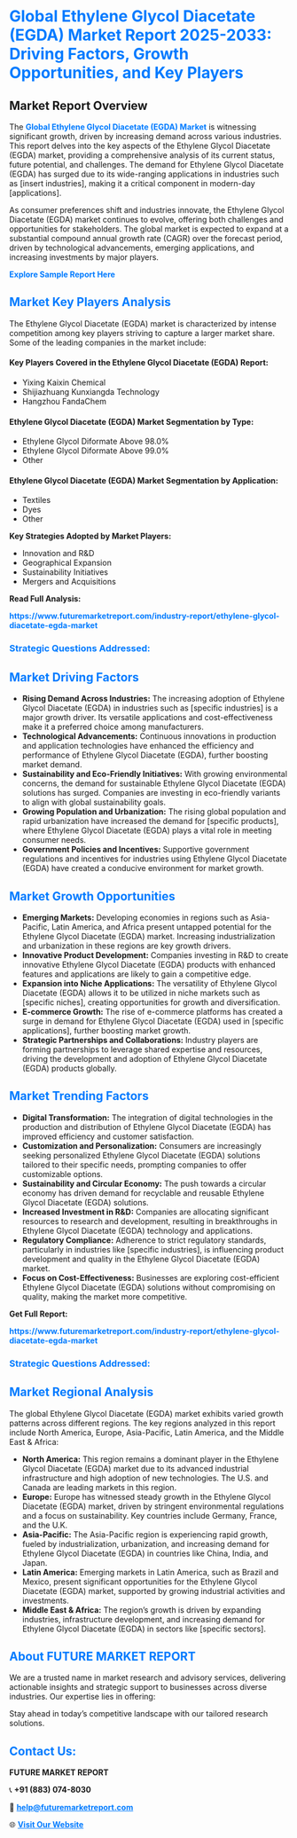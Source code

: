 <h1 style="color: #007BFF;">Global Ethylene Glycol Diacetate (EGDA) Market Report 2025-2033: Driving Factors, Growth Opportunities, and Key Players</h1>

<section id="overview">
<h2>Market Report Overview</h2>
<p>The <a href="https://www.futuremarketreport.com/industry-report/ethylene-glycol-diacetate-egda-market" style="color: #007BFF; text-decoration: none;"><strong>Global Ethylene Glycol Diacetate (EGDA) Market</strong></a> is witnessing significant growth, driven by increasing demand across various industries. This report delves into the key aspects of the Ethylene Glycol Diacetate (EGDA) market, providing a comprehensive analysis of its current status, future potential, and challenges. The demand for Ethylene Glycol Diacetate (EGDA) has surged due to its wide-ranging applications in industries such as [insert industries], making it a critical component in modern-day [applications].</p>
<p>As consumer preferences shift and industries innovate, the Ethylene Glycol Diacetate (EGDA) market continues to evolve, offering both challenges and opportunities for stakeholders. The global market is expected to expand at a substantial compound annual growth rate (CAGR) over the forecast period, driven by technological advancements, emerging applications, and increasing investments by major players.</p>
</section>

<section id="overview">
<p><a href="https://www.futuremarketreport.com/request-sample/reportId=32388" style="color: #007BFF; text-decoration: none;"><strong>Explore Sample Report Here</strong></a></p>
</section>

<section id="key-players">
<h2 style="color: #007BFF;">Market Key Players Analysis</h2>
<p>The Ethylene Glycol Diacetate (EGDA) market is characterized by intense competition among key players striving to capture a larger market share. Some of the leading companies in the market include:</p>
<h4>Key Players Covered in the Ethylene Glycol Diacetate (EGDA) Report:</h4>
<ul><li>Yixing Kaixin Chemical</li><li>Shijiazhuang Kunxiangda Technology</li><li>Hangzhou FandaChem</li></ul>
<h4>Ethylene Glycol Diacetate (EGDA) Market Segmentation by Type:</h4>
<ul><li>Ethylene Glycol Diformate Above 98.0%</li><li>Ethylene Glycol Diformate Above 99.0%</li><li>Other</li></ul>

<h4>Ethylene Glycol Diacetate (EGDA) Market Segmentation by Application:</h4>
<ul><li>Textiles</li><li>Dyes</li><li>Other</li></ul>
<p><strong>Key Strategies Adopted by Market Players:</strong></p>
<ul>
<li>Innovation and R&D</li>
<li>Geographical Expansion</li>
<li>Sustainability Initiatives</li>
<li>Mergers and Acquisitions</li>
</ul>
</section>

<section>
<p><strong>Read Full Analysis: </strong></p><a href="https://www.futuremarketreport.com/industry-report/ethylene-glycol-diacetate-egda-market" style="color: #007BFF; text-decoration: none;"><strong>https://www.futuremarketreport.com/industry-report/ethylene-glycol-diacetate-egda-market</strong></a>
<h3 style="color: #007BFF;">Strategic Questions Addressed:</h3>
</section>

<section id="driving-factors">
<h2 style="color: #007BFF;">Market Driving Factors</h2>
<ul>
<li><strong>Rising Demand Across Industries:</strong> The increasing adoption of Ethylene Glycol Diacetate (EGDA) in industries such as [specific industries] is a major growth driver. Its versatile applications and cost-effectiveness make it a preferred choice among manufacturers.</li>
<li><strong>Technological Advancements:</strong> Continuous innovations in production and application technologies have enhanced the efficiency and performance of Ethylene Glycol Diacetate (EGDA), further boosting market demand.</li>
<li><strong>Sustainability and Eco-Friendly Initiatives:</strong> With growing environmental concerns, the demand for sustainable Ethylene Glycol Diacetate (EGDA) solutions has surged. Companies are investing in eco-friendly variants to align with global sustainability goals.</li>
<li><strong>Growing Population and Urbanization:</strong> The rising global population and rapid urbanization have increased the demand for [specific products], where Ethylene Glycol Diacetate (EGDA) plays a vital role in meeting consumer needs.</li>
<li><strong>Government Policies and Incentives:</strong> Supportive government regulations and incentives for industries using Ethylene Glycol Diacetate (EGDA) have created a conducive environment for market growth.</li>
</ul>
</section>

<section id="growth-opportunities">
<h2 style="color: #007BFF;">Market Growth Opportunities</h2>
<ul>
<li><strong>Emerging Markets:</strong> Developing economies in regions such as Asia-Pacific, Latin America, and Africa present untapped potential for the Ethylene Glycol Diacetate (EGDA) market. Increasing industrialization and urbanization in these regions are key growth drivers.</li>
<li><strong>Innovative Product Development:</strong> Companies investing in R&D to create innovative Ethylene Glycol Diacetate (EGDA) products with enhanced features and applications are likely to gain a competitive edge.</li>
<li><strong>Expansion into Niche Applications:</strong> The versatility of Ethylene Glycol Diacetate (EGDA) allows it to be utilized in niche markets such as [specific niches], creating opportunities for growth and diversification.</li>
<li><strong>E-commerce Growth:</strong> The rise of e-commerce platforms has created a surge in demand for Ethylene Glycol Diacetate (EGDA) used in [specific applications], further boosting market growth.</li>
<li><strong>Strategic Partnerships and Collaborations:</strong> Industry players are forming partnerships to leverage shared expertise and resources, driving the development and adoption of Ethylene Glycol Diacetate (EGDA) products globally.</li>
</ul>
</section>

<section id="trending-factors">
<h2 style="color: #007BFF;">Market Trending Factors</h2>
<ul>
<li><strong>Digital Transformation:</strong> The integration of digital technologies in the production and distribution of Ethylene Glycol Diacetate (EGDA) has improved efficiency and customer satisfaction.</li>
<li><strong>Customization and Personalization:</strong> Consumers are increasingly seeking personalized Ethylene Glycol Diacetate (EGDA) solutions tailored to their specific needs, prompting companies to offer customizable options.</li>
<li><strong>Sustainability and Circular Economy:</strong> The push towards a circular economy has driven demand for recyclable and reusable Ethylene Glycol Diacetate (EGDA) solutions.</li>
<li><strong>Increased Investment in R&D:</strong> Companies are allocating significant resources to research and development, resulting in breakthroughs in Ethylene Glycol Diacetate (EGDA) technology and applications.</li>
<li><strong>Regulatory Compliance:</strong> Adherence to strict regulatory standards, particularly in industries like [specific industries], is influencing product development and quality in the Ethylene Glycol Diacetate (EGDA) market.</li>
<li><strong>Focus on Cost-Effectiveness:</strong> Businesses are exploring cost-efficient Ethylene Glycol Diacetate (EGDA) solutions without compromising on quality, making the market more competitive.</li>
</ul>
</section>

<section>
<p><strong>Get Full Report: </strong></p><a href="https://www.futuremarketreport.com/industry-report/ethylene-glycol-diacetate-egda-market" style="color: #007BFF; text-decoration: none;"><strong>https://www.futuremarketreport.com/industry-report/ethylene-glycol-diacetate-egda-market</strong></a>
<h3 style="color: #007BFF;">Strategic Questions Addressed:</h3>
</section>


<section id="regional-analysis">
<h2 style="color: #007BFF;">Market Regional Analysis</h2>
<p>The global Ethylene Glycol Diacetate (EGDA) market exhibits varied growth patterns across different regions. The key regions analyzed in this report include North America, Europe, Asia-Pacific, Latin America, and the Middle East & Africa:</p>
<ul>
<li><strong>North America:</strong> This region remains a dominant player in the Ethylene Glycol Diacetate (EGDA) market due to its advanced industrial infrastructure and high adoption of new technologies. The U.S. and Canada are leading markets in this region.</li>
<li><strong>Europe:</strong> Europe has witnessed steady growth in the Ethylene Glycol Diacetate (EGDA) market, driven by stringent environmental regulations and a focus on sustainability. Key countries include Germany, France, and the U.K.</li>
<li><strong>Asia-Pacific:</strong> The Asia-Pacific region is experiencing rapid growth, fueled by industrialization, urbanization, and increasing demand for Ethylene Glycol Diacetate (EGDA) in countries like China, India, and Japan.</li>
<li><strong>Latin America:</strong> Emerging markets in Latin America, such as Brazil and Mexico, present significant opportunities for the Ethylene Glycol Diacetate (EGDA) market, supported by growing industrial activities and investments.</li>
<li><strong>Middle East & Africa:</strong> The region’s growth is driven by expanding industries, infrastructure development, and increasing demand for Ethylene Glycol Diacetate (EGDA) in sectors like [specific sectors].</li>
</ul>
</section>

<footer>
<h2 style="color: #007BFF;">About FUTURE MARKET REPORT</h2>
<p>We are a trusted name in market research and advisory services, delivering actionable insights and strategic support to businesses across diverse industries. Our expertise lies in offering:</p>

<p>Stay ahead in today’s competitive landscape with our tailored research solutions.</p>

<h2 style="color: #007BFF;">Contact Us:</h2>
<p><strong>FUTURE MARKET REPORT</strong></p>
<p>📞 <strong>+91 (883) 074-8030</strong></p>
<p>📧 <strong><a href="mailto:help@futuremarketreport.com" style="color: #007BFF;">help@futuremarketreport.com</a></strong></p>
<p>🌐 <strong><a href="https://www.futuremarketreport.com/" style="color: #007BFF;">Visit Our Website</a></strong></p>
</footer>